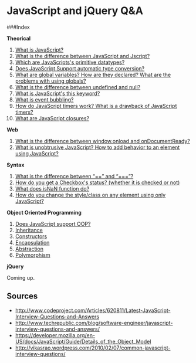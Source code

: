 JavaScript and jQuery Q&A
=========================

###Index

**Theorical**

 1. [What is JavaScript?](/questions/Theorical.md#1-what-is-javascript)
 2. [What is the difference between JavaScript and Jscript?](/questions/Theorical.md#2-what-is-the-difference-between-javascript-and-jscript)
 3. [Which are JavaScripts's primitive datatypes?](/questions/Theorical.md#3-which-are-javascriptss-primitive-datatypes)
 4. [Does JavaScript Support automatic type conversion?](/questions/Theorical.md#4-does-javascript-support-automatic-type-conversion)
 5. [What are global variables? How are they declared? What are the problems with using globals?](/questions/Theorical.md#5-what-are-global-variables-how-are-they-declared-what-are-the-problems-with-using-globals)
 6. [What is the difference between undefined and null?](/questions/Theorical.md#6-what-is-the-difference-between-undefined-and-null)
 7. [What is JavaScript's this keyword?](/questions/Theorical.md#7-what-is-javascripts-this-keyword)
 8. [What is event bubbling?](/questions/Theorical.md#8-what-is-event-bubbling)
 9. [How do JavaScript timers work? What is a drawback of JavaScript timers?](/questions/Theorical.md#9-how-do-javascript-timers-work-what-is-a-drawback-of-javascript-timers)
 10. [What are JavaScript closures?](/questions/Theorical.md#10-what-are-javascript-closures)

**Web**

1. [What is the difference between window.onload and onDocumentReady?](/questions/Web.md#1-what-is-the-difference-between-windowonload-and-ondocumentready)
2. [What is unobtrusive JavaScript? How to add behavior to an element using JavaScript?](/questions/Web.md#2-what-is-unobtrusive-javascript-how-to-add-behavior-to-an-element-using-javascript)

**Syntax**

 1. [What is the difference between “==” and “===”?](/questions/Syntax.md#1-what-is-the-difference-between--and-)
 2. [How do you get a Checkbox's status? (whether it is checked or not)](/questions/Syntax.md#2-how-do-you-get-a-checkboxs-status-whether-it-is-checked-or-not)
 3. [What does isNaN function do?](/questions/Syntax.md#3-what-does-isnan-function-do)
 4. [How do you change the style/class on any element using only JavaScript?](/questions/Syntax.md#4-how-do-you-change-the-styleclass-on-any-element-using-only-javascript)

**Object Oriented Programming**

 1. [Does JavaScript support OOP?](/questions/OOP.md#1-does-javascript-support-oop)
 2. [Inheritance](/questions/OOP.md#2-inheritance)
 3. [Constructors](/questions/OOP.md#3-constructors)
 4. [Encapsulation](/OOP.md#4-encapsulation)
 5. [Abstraction](/questions/OOP.md#5-abstraction)
 6. [Polymorphism](/questions/OOP.md#6-polymorphism)

**jQuery**
 
 Coming up.

Sources
-------

- http://www.codeproject.com/Articles/620811/Latest-JavaScript-Interview-Questions-and-Answers
- http://www.techrepublic.com/blog/software-engineer/javascript-interview-questions-and-answers/
- https://developer.mozilla.org/en-US/docs/JavaScript/Guide/Details_of_the_Object_Model
- http://vikasrao.wordpress.com/2010/02/07/common-javascript-interview-questions/

